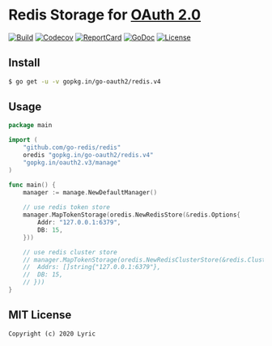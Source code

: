 # Redis Storage for [OAuth 2.0](https://github.com/go-oauth2/oauth2)

[![Build][Build-Status-Image]][Build-Status-Url] [![Codecov][codecov-image]][codecov-url] [![ReportCard][reportcard-image]][reportcard-url] [![GoDoc][godoc-image]][godoc-url] [![License][license-image]][license-url]

## Install

``` bash
$ go get -u -v gopkg.in/go-oauth2/redis.v4
```

## Usage

``` go
package main

import (
	"github.com/go-redis/redis"
	oredis "gopkg.in/go-oauth2/redis.v4"
	"gopkg.in/oauth2.v3/manage"
)

func main() {
	manager := manage.NewDefaultManager()
	
	// use redis token store
	manager.MapTokenStorage(oredis.NewRedisStore(&redis.Options{
		Addr: "127.0.0.1:6379",
		DB: 15,
	}))

	// use redis cluster store
	// manager.MapTokenStorage(oredis.NewRedisClusterStore(&redis.ClusterOptions{
	// 	Addrs: []string{"127.0.0.1:6379"},
	// 	DB: 15,
	// }))
}
```

## MIT License

```
Copyright (c) 2020 Lyric
```

[Build-Status-Url]: https://travis-ci.org/go-oauth2/redis
[Build-Status-Image]: https://travis-ci.org/go-oauth2/redis.svg?branch=master
[codecov-url]: https://codecov.io/gh/go-oauth2/redis
[codecov-image]: https://codecov.io/gh/go-oauth2/redis/branch/master/graph/badge.svg
[reportcard-url]: https://goreportcard.com/report/gopkg.in/go-oauth2/redis.v4
[reportcard-image]: https://goreportcard.com/badge/gopkg.in/go-oauth2/redis.v4
[godoc-url]: https://godoc.org/gopkg.in/go-oauth2/redis.v4
[godoc-image]: https://godoc.org/gopkg.in/go-oauth2/redis.v4?status.svg
[license-url]: http://opensource.org/licenses/MIT
[license-image]: https://img.shields.io/npm/l/express.svg